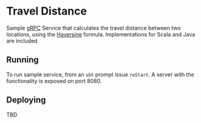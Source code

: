 # Travel Distance

Sample [gRPC](https://grpc.io/) Service that calculates the travel distance between two locations, using the
[Haversine](https://en.wikipedia.org/wiki/Haversine_formula) formula. Implementations for Scala and Java are included

## Running

To run sample service, from an `sbt` prompt issue `reStart`. A server with the functionality is exposed on port 8080.

## Deploying

TBD
